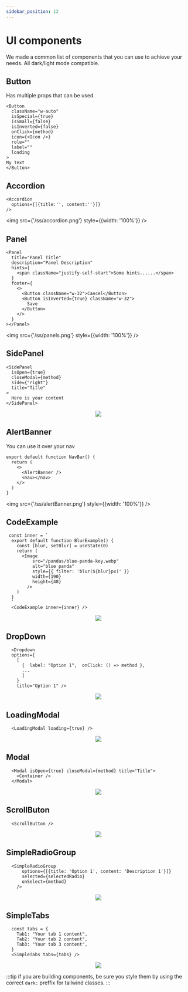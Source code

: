 ```yaml
---
sidebar_position: 12
---
```


# UI components

We made a common list of components that you can use to achieve your needs. All dark/light mode compatible.


## Button 

Has multiple props that can be used.

```tsx
<Button
  className="w-auto"
  isSpecial={true}
  isSmall={false}
  isInverted={false}
  onClick={method}
  icon={<Icon />}
  role=""
  label=""
  loading
>
My Text
</Button>

```

## Accordion 


```tsx
<Accordion
  options={[{title:'', content:''}]}
/>

```

<img src={'/ss/accordion.png'} style={{width: '100%'}} />

## Panel 


```tsx
<Panel
  title="Panel Title"
  description="Panel Description"
  hints={
    <span className="justify-self-start">Some hints......</span>
  }
  footer={
    <>
      <Button className="w-32">Cancel</Button>
      <Button isInverted={true} className="w-32">
        Save
      </Button>
    </>
  }
></Panel>

```

<img src={'/ss/panels.png'} style={{width: '100%'}} />



## SidePanel 


```tsx
<SidePanel
  isOpen={true}
  closeModal={method}
  side={"right"}
  title="Title"
>
  Here is your content
</SidePanel>

```
<p align="center">
  <img src={'/ss/sidePanel.png'} style={{width: '50%'}} />
</p>



## AlertBanner 
You can use it over your nav

```tsx
export default function NavBar() {
  return (
    <>
      <AlertBanner />
      <nav></nav>
    </>
  )
}

```

<img src={'/ss/alertBanner.png'} style={{width: '100%'}} />


## CodeExample 

```tsx
 const inner = `
  export default function BlurExample() {
    const [blur, setBlur] = useState(0)
    return ( 
      <Image
          src="/pandas/blue-panda-key.webp"
          alt="blue panda"
          style={{ filter: 'blur(${blur}px)' }}
          width={190}
          height={48}
        />
    )
  }
  `
  <CodeExample inner={inner} />
```
<p align="center">
  <img src={'/ss/codeExample.png'} style={{width: '60%', textAlign: 'center'}} />
</p>


## DropDown 

```tsx
  <Dropdown 
  options={
    [
      {  label: "Option 1",  onClick: () => method }, 
      ...
      ]
    } 
    title="Option 1" />
```
<p align="center">
<img src={'/ss/dropdown.png'} style={{width: '30%'}} />
</p>


## LoadingModal 

```tsx
  <LoadingModal loading={true} />
```

<p align="center">
<img src={'/ss/generalLoading.png'} style={{width: '30%'}} />
</p>



## Modal 

```tsx
  <Modal isOpen={true} closeModal={method} title="Title">
    <Container />
  </Modal>
```

<p align="center">
<img src={'/ss/simpleModal.png'} style={{width: '50%'}} />
</p>


## ScrollButon 

```tsx
  <ScrollButton />
```

<p align="center">
<img src={'/ss/scrollUpBtn.png'} style={{width: '10%'}} />
</p>



## SimpleRadioGroup 

```tsx
  <SimpleRadioGroup
      options={[{title: 'Option 1', content: 'Description 1'}]}
      selected={selectedRadio}
      onSelect={method}
    />
```

<p align="center">
<img src={'/ss/radioGroup.png'} style={{width: '100%'}} />
</p>


## SimpleTabs 

```tsx
  const tabs = {
    Tab1: "Your tab 1 content",
    Tab2: "Your tab 2 content",
    Tab3: "Your tab 3 content",
  }
  <SimpleTabs tabs={tabs} />
```

<p align="center">
<img src={'/ss/tabs.png'} style={{width: '100%'}} />
</p>




:::tip
if you are building components, be sure you style them by using the correct `dark:` preffix for tailwind classes.
:::

